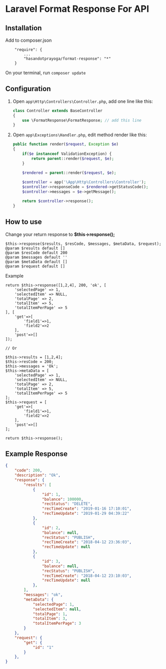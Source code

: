 # Laravel Format Response For API

## Installation

Add to composer.json
```
    "require": {
        ...
        "hasandotprayoga/format-response": "*"
    }
```

On your terminal, run `composer update`

## Configuration

1. Open `app\Http\Controllers\Controller.php`, add one line like this:
    ```php
    class Controller extends BaseController
    {
        use \FormatResponse\FormatResponse; // add this line
    }  
    ```

2. Open `app\Exceptions\Handler.php`, edit method render like this:

    ```php
    public function render($request, Exception $e)
    {
        if($e instanceof ValidationException) {
            return parent::render($request, $e);
        }

        $rendered = parent::render($request, $e);
        
        $controller = app('\App\Http\Controllers\Controller');
        $controller->responseCode = $rendered->getStatusCode();
        $controller->messages = $e->getMessage();

        return $controller->response();
    }
    ```

## How to use
Change your return response to **$this->response();**

    $this->response($results, $resCode, $messages, $metaData, $request);
    @param $results default []
    @param $resCode default 200
    @param $messages default ''
    @param $metaData default []
    @param $request default []

Example

    return $this->response([1,2,4], 200, 'ok', [
        'selectedPage' => 1, 
        'selectedItem' => NULL, 
        'totalPage' => 2, 
        'totalItem' => 5, 
        'totalItemPerPage' => 5 
    ], [
        'get'=>[
            'field1'=>1,
            'field2'=>2
        ],
        'post'=>[]
    ]);
    
    // Or

    $this->results = [1,2,4];
    $this->resCode = 200;
    $this->messages = 'Ok';
    $this->metaData = [
        'selectedPage' => 1, 
        'selectedItem' => NULL, 
        'totalPage' => 2, 
        'totalItem' => 5, 
        'totalItemPerPage' => 5 
    ];
    $this->request = [
        'get'=>[
            'field1'=>1,
            'field2'=>2
        ],
        'post'=>[]
    ];

    return $this->response();

## Example Response
```json
{
    "code": 200,
    "description": "Ok",
    "response": {
        "results": [
            {
                "id": 1,
                "balance": 100000,
                "recStatus": "DELETE",
                "recTimeCreate": "2019-01-16 17:10:01",
                "recTimeUpdate": "2019-01-29 04:39:22"
            },
            {
                "id": 2,
                "balance": null,
                "recStatus": "PUBLISH",
                "recTimeCreate": "2018-04-12 23:36:03",
                "recTimeUpdate": null
            },
            {
                "id": 3,
                "balance": null,
                "recStatus": "PUBLISH",
                "recTimeCreate": "2018-04-12 23:10:03",
                "recTimeUpdate": null
            },
        ],
        "messages": "ok",
        "metaData": {
            "selectedPage": 1,
            "selectedItem": null,
            "totalPage": 1,
            "totalItem": 3,
            "totalItemPerPage": 3
        }
    },
    "request": {
        "get": {
            "id": "1"
        }
    },
}
```